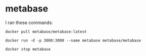 # metabase

I ran these commands:

`docker pull metabase/metabase:latest`

`docker run -d -p 3000:3000 --name metabase metabase/metabase`

`docker stop metabase`